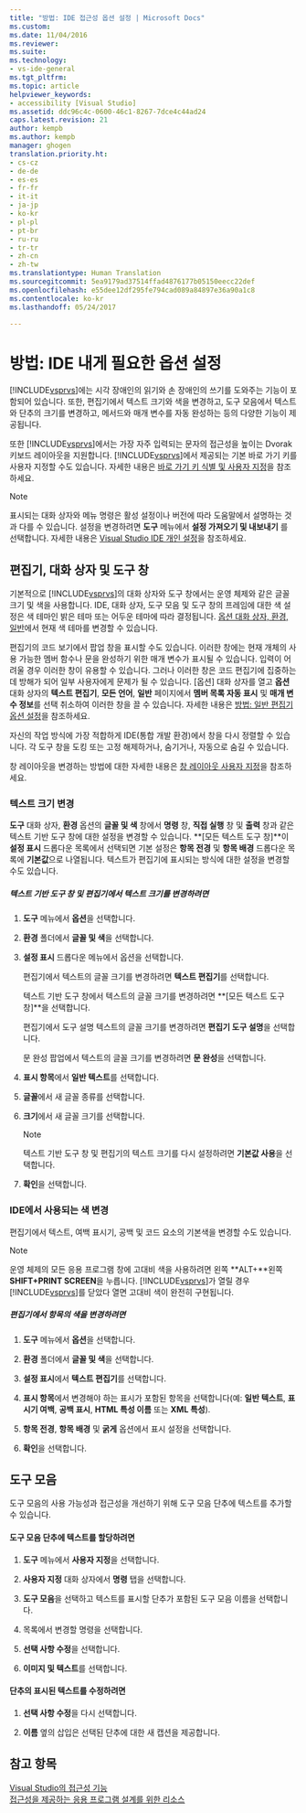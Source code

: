 ```yaml
---
title: "방법: IDE 접근성 옵션 설정 | Microsoft Docs"
ms.custom: 
ms.date: 11/04/2016
ms.reviewer: 
ms.suite: 
ms.technology:
- vs-ide-general
ms.tgt_pltfrm: 
ms.topic: article
helpviewer_keywords:
- accessibility [Visual Studio]
ms.assetid: ddc96c4c-0600-46c1-8267-7dce4c44ad24
caps.latest.revision: 21
author: kempb
ms.author: kempb
manager: ghogen
translation.priority.ht:
- cs-cz
- de-de
- es-es
- fr-fr
- it-it
- ja-jp
- ko-kr
- pl-pl
- pt-br
- ru-ru
- tr-tr
- zh-cn
- zh-tw
ms.translationtype: Human Translation
ms.sourcegitcommit: 5ea9179ad37514ffad4876177b05150eecc22def
ms.openlocfilehash: e55dee12df295fe794cad089a84897e36a90a1c8
ms.contentlocale: ko-kr
ms.lasthandoff: 05/24/2017

---
```

# <a name="how-to-set-ide-accessibility-options"></a>방법: IDE 내게 필요한 옵션 설정
[!INCLUDE[vsprvs](../../code-quality/includes/vsprvs_md.md)]에는 시각 장애인의 읽기와 손 장애인의 쓰기를 도와주는 기능이 포함되어 있습니다. 또한, 편집기에서 텍스트 크기와 색을 변경하고, 도구 모음에서 텍스트와 단추의 크기를 변경하고, 메서드와 매개 변수를 자동 완성하는 등의 다양한 기능이 제공됩니다.  
  
 또한 [!INCLUDE[vsprvs](../../code-quality/includes/vsprvs_md.md)]에서는 가장 자주 입력되는 문자의 접근성을 높이는 Dvorak 키보드 레이아웃을 지원합니다. [!INCLUDE[vsprvs](../../code-quality/includes/vsprvs_md.md)]에서 제공되는 기본 바로 가기 키를 사용자 지정할 수도 있습니다. 자세한 내용은 [바로 가기 키 식별 및 사용자 지정](../../ide/identifying-and-customizing-keyboard-shortcuts-in-visual-studio.md)을 참조하세요.  
  
> [!NOTE]
>  표시되는 대화 상자와 메뉴 명령은 활성 설정이나 버전에 따라 도움말에서 설명하는 것과 다를 수 있습니다. 설정을 변경하려면 **도구** 메뉴에서 **설정 가져오기 및 내보내기** 를 선택합니다. 자세한 내용은 [Visual Studio IDE 개인 설정](../../ide/personalizing-the-visual-studio-ide.md)을 참조하세요.  
  
## <a name="editors-dialogs-and-tool-windows"></a>편집기, 대화 상자 및 도구 창  
 기본적으로 [!INCLUDE[vsprvs](../../code-quality/includes/vsprvs_md.md)]의 대화 상자와 도구 창에서는 운영 체제와 같은 글꼴 크기 및 색을 사용합니다. IDE, 대화 상자, 도구 모음 및 도구 창의 프레임에 대한 색 설정은 색 테마인 밝은 테마 또는 어두운 테마에 따라 결정됩니다. [옵션 대화 상자, 환경, 일반](../../ide/reference/general-environment-options-dialog-box.md)에서 현재 색 테마를 변경할 수 있습니다.  
  
 편집기의 코드 보기에서 팝업 창을 표시할 수도 있습니다. 이러한 창에는 현재 개체의 사용 가능한 멤버 함수나 문을 완성하기 위한 매개 변수가 표시될 수 있습니다. 입력이 어려울 경우 이러한 창이 유용할 수 있습니다. 그러나 이러한 창은 코드 편집기에 집중하는 데 방해가 되어 일부 사용자에게 문제가 될 수 있습니다. [옵션] 대화 상자를 열고 **옵션** 대화 상자의 **텍스트 편집기**, **모든 언어**, **일반** 페이지에서 **멤버 목록 자동 표시** 및 **매개 변수 정보**를 선택 취소하여 이러한 창을 끌 수 있습니다. 자세한 내용은 [방법: 일반 편집기 옵션 설정](http://msdn.microsoft.com/en-us/704e4a7b-2162-4bed-8a47-f4f6ffec98c2)을 참조하세요.  
  
 자신의 작업 방식에 가장 적합하게 IDE(통합 개발 환경)에서 창을 다시 정렬할 수 있습니다. 각 도구 창을 도킹 또는 고정 해제하거나, 숨기거나, 자동으로 숨길 수 있습니다.  
  
 창 레이아웃을 변경하는 방법에 대한 자세한 내용은 [창 레이아웃 사용자 지정](../../ide/customizing-window-layouts-in-visual-studio.md)을 참조하세요.  
  
### <a name="changing-the-size-of-text"></a>텍스트 크기 변경  
 **도구** 대화 상자, **환경** 옵션의 **글꼴 및 색** 창에서 **명령** 창, **직접 실행** 창 및 **출력** 창과 같은 텍스트 기반 도구 창에 대한 설정을 변경할 수 있습니다. **[모든 텍스트 도구 창]**이 **설정 표시** 드롭다운 목록에서 선택되면 기본 설정은 **항목 전경** 및 **항목 배경** 드롭다운 목록에 **기본값**으로 나열됩니다. 텍스트가 편집기에 표시되는 방식에 대한 설정을 변경할 수도 있습니다.  
  
##### <a name="to-change-the-size-of-text-in-text-based-tool-windows-and-editors"></a>텍스트 기반 도구 창 및 편집기에서 텍스트 크기를 변경하려면  
  
1.  **도구** 메뉴에서 **옵션**을 선택합니다.  
  
2.  **환경** 폴더에서 **글꼴 및 색**을 선택합니다.  
  
3.  **설정 표시** 드롭다운 메뉴에서 옵션을 선택합니다.  
  
     편집기에서 텍스트의 글꼴 크기를 변경하려면 **텍스트 편집기**를 선택합니다.  
  
     텍스트 기반 도구 창에서 텍스트의 글꼴 크기를 변경하려면 **[모든 텍스트 도구 창]**을 선택합니다.  
  
     편집기에서 도구 설명 텍스트의 글꼴 크기를 변경하려면 **편집기 도구 설명**을 선택합니다.  
  
     문 완성 팝업에서 텍스트의 글꼴 크기를 변경하려면 **문 완성**을 선택합니다.  
  
4.  **표시 항목**에서 **일반 텍스트**를 선택합니다.  
  
5.  **글꼴**에서 새 글꼴 종류를 선택합니다.  
  
6.  **크기**에서 새 글꼴 크기를 선택합니다.  
  
    > [!NOTE]
    >  텍스트 기반 도구 창 및 편집기의 텍스트 크기를 다시 설정하려면 **기본값 사용**을 선택합니다.  
  
7.  **확인**을 선택합니다.  
  
### <a name="changing-the-colors-used-in-the-ide"></a>IDE에서 사용되는 색 변경  
 편집기에서 텍스트, 여백 표시기, 공백 및 코드 요소의 기본색을 변경할 수도 있습니다.  
  
> [!NOTE]
>  운영 체제의 모든 응용 프로그램 창에 고대비 색을 사용하려면 왼쪽 **ALT+**왼쪽 **SHIFT+PRINT SCREEN**을 누릅니다. [!INCLUDE[vsprvs](../../code-quality/includes/vsprvs_md.md)]가 열릴 경우 [!INCLUDE[vsprvs](../../code-quality/includes/vsprvs_md.md)]를 닫았다 열면 고대비 색이 완전히 구현됩니다.  
  
##### <a name="to-change-the-color-of-items-in-the-editor"></a>편집기에서 항목의 색을 변경하려면  
  
1.  **도구** 메뉴에서 **옵션**을 선택합니다.  
  
2.  **환경** 폴더에서 **글꼴 및 색**을 선택합니다.  
  
3.  **설정 표시**에서 **텍스트 편집기**를 선택합니다.  
  
4.  **표시 항목**에서 변경해야 하는 표시가 포함된 항목을 선택합니다(예: **일반 텍스트**, **표시기 여백**, **공백 표시**, **HTML 특성 이름** 또는 **XML 특성**).  
  
5.  **항목 전경**, **항목 배경** 및 **굵게** 옵션에서 표시 설정을 선택합니다.  
  
6.  **확인**을 선택합니다.  
  
## <a name="toolbars"></a>도구 모음  
 도구 모음의 사용 가능성과 접근성을 개선하기 위해 도구 모음 단추에 텍스트를 추가할 수 있습니다.  
  
#### <a name="to-assign-text-to-toolbar-buttons"></a>도구 모음 단추에 텍스트를 할당하려면  
  
1.  **도구** 메뉴에서 **사용자 지정**을 선택합니다.  
  
2.  **사용자 지정** 대화 상자에서 **명령** 탭을 선택합니다.  
  
3.  **도구 모음**을 선택하고 텍스트를 표시할 단추가 포함된 도구 모음 이름을 선택합니다.  
  
4.  목록에서 변경할 명령을 선택합니다.  
  
5.  **선택 사항 수정**을 선택합니다.  
  
6.  **이미지 및 텍스트**를 선택합니다.  
  
#### <a name="to-modify-the-buttons-displayed-text"></a>단추의 표시된 텍스트를 수정하려면  
  
1.  **선택 사항 수정**을 다시 선택합니다.  
  
2.  **이름** 옆의 삽입은 선택된 단추에 대한 새 캡션을 제공합니다.  
  
## <a name="see-also"></a>참고 항목  
 [Visual Studio의 접근성 기능](../../ide/reference/accessibility-features-of-visual-studio.md)   
 [접근성을 제공하는 응용 프로그램 설계를 위한 리소스](../../ide/reference/resources-for-designing-accessible-applications.md)
